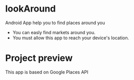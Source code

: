 # lookAround
Android App help you to find places around you

* You can easly find markets around you.
* You must allow this app to reach your device's location.

# Project preview 
This app is based on Google Places API
